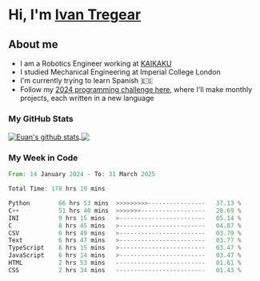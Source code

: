 # Hi, I'm [Ivan Tregear](https://www.linkedin.com/in/ivantregear/)

## About me

* I am a Robotics Engineer working at [KAIKAKU](https://github.com/KAIKAKU-AI)
* I studied Mechanical Engineering at Imperial College London
* I'm currently trying to learn Spanish :es:
* Follow my [2024 programming challenge here](https://github.com/ITregear?tab=repositories), where I'll make monthly projects, each written in a new language


### My GitHub Stats

<a href="#my-github-stats">
  <img align="center" src="https://github-readme-stats.vercel.app/api?username=itregear&count_private=true&show_icons=true&include_all_commits=true&theme=material-palenight" alt="Euan's github stats" />
</a>

<a href="#my-github-stats">
  <img align="center" src="https://github-readme-stats.vercel.app/api/top-langs/?username=itregear&layout=compact&theme=material-palenight" />
</a>

### My Week in Code
<!--START_SECTION:waka-->

```rust
From: 14 January 2024 - To: 31 March 2025

Total Time: 178 hrs 19 mins

Python        66 hrs 53 mins  >>>>>>>>>----------------   37.13 %
C++           51 hrs 40 mins  >>>>>>>------------------   28.69 %
INI           9 hrs 15 mins   >------------------------   05.14 %
C             8 hrs 45 mins   >------------------------   04.87 %
CSV           6 hrs 49 mins   >------------------------   03.79 %
Text          6 hrs 47 mins   >------------------------   03.77 %
TypeScript    6 hrs 15 mins   >------------------------   03.47 %
JavaScript    6 hrs 14 mins   >------------------------   03.47 %
HTML          2 hrs 53 mins   -------------------------   01.61 %
CSS           2 hrs 34 mins   -------------------------   01.43 %
```

<!--END_SECTION:waka-->
